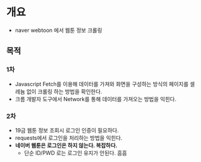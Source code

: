 # 개요

- naver webtoon 에서 웹툰 정보 크롤링

## 목적
### 1차
- Javascript Fetch를 이용해 데이터를 가져와 화면을 구성하는 방식의 페이지를 셀레늄 없이 크롤링 하는 방법을 확인한다.
- 크롬 개발자 도구에서 Network를 통해 데이터를 가져오는 방법을 익힌다.

### 2차
- 19금 웹툰 정보 조회시 로그인 인증이 필요하다.
- requests에서 로그인을 처리하는 방법을 익힌다.
- **네이버 웹툰은 로그인은 하지 않는다. 복잡하다.**
    - 단순 ID/PWD 로는 로그인 유지가 안된다. 흠흠
